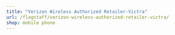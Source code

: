 ```yaml
---
title: "Verizon Wireless Authorized Retailer-Victra"
url: /flagstaff/verizon-wireless-authorized-retailer-victra/
shop: mobile phone
---
```

